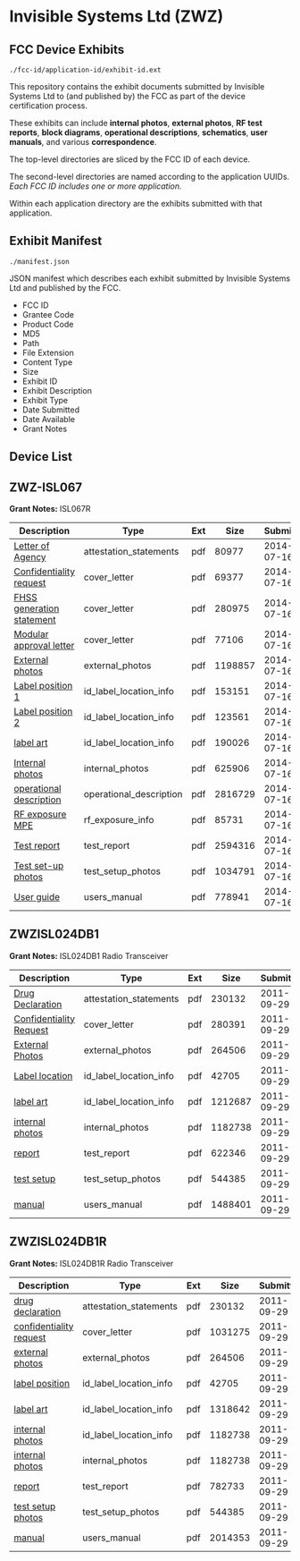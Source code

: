 # Invisible Systems Ltd (ZWZ)
## FCC Device Exhibits

```
./fcc-id/application-id/exhibit-id.ext
```

This repository contains the exhibit documents submitted by Invisible Systems Ltd to (and published by) the FCC as part of the device certification process.

These exhibits can include **internal photos**, **external photos**, **RF test reports**, **block diagrams**, **operational descriptions**, **schematics**, **user manuals**, and various **correspondence**.

The top-level directories are sliced by the FCC ID of each device.

The second-level directories are named according to the application UUIDs. *Each FCC ID includes one or more application.*

Within each application directory are the exhibits submitted with that application. 

## Exhibit Manifest

```
./manifest.json
```

JSON manifest which describes each exhibit submitted by Invisible Systems Ltd and published by the FCC.

- FCC ID
- Grantee Code
- Product Code
- MD5
- Path
- File Extension
- Content Type
- Size
- Exhibit ID
- Exhibit Description
- Exhibit Type
- Date Submitted
- Date Available
- Grant Notes

## Device List
## ZWZ-ISL067
**Grant Notes:** ISL067R

| Description | Type | Ext | Size | Submitted | Available |
| ----------- | ---- | --- | ---- | --------- | --------- |
| [Letter of Agency](ZWZ-ISL067/d9a6544a5ac491b0c55b2933823e9027/2326547.pdf) | attestation_statements | pdf | 80977 | 2014-07-16 | 2014-07-16 |
| [Confidentiality request](ZWZ-ISL067/d9a6544a5ac491b0c55b2933823e9027/2326549.pdf) | cover_letter | pdf | 69377 | 2014-07-16 | 2014-07-16 |
| [FHSS generation statement](ZWZ-ISL067/d9a6544a5ac491b0c55b2933823e9027/2326550.pdf) | cover_letter | pdf | 280975 | 2014-07-16 | 2014-07-16 |
| [Modular approval letter](ZWZ-ISL067/d9a6544a5ac491b0c55b2933823e9027/2326563.pdf) | cover_letter | pdf | 77106 | 2014-07-16 | 2014-07-16 |
| [External photos](ZWZ-ISL067/d9a6544a5ac491b0c55b2933823e9027/2326551.pdf) | external_photos | pdf | 1198857 | 2014-07-16 | 2014-07-16 |
| [Label position 1](ZWZ-ISL067/d9a6544a5ac491b0c55b2933823e9027/2326552.pdf) | id_label_location_info | pdf | 153151 | 2014-07-16 | 2014-07-16 |
| [Label position 2](ZWZ-ISL067/d9a6544a5ac491b0c55b2933823e9027/2326553.pdf) | id_label_location_info | pdf | 123561 | 2014-07-16 | 2014-07-16 |
| [label art](ZWZ-ISL067/d9a6544a5ac491b0c55b2933823e9027/2326554.pdf) | id_label_location_info | pdf | 190026 | 2014-07-16 | 2014-07-16 |
| [Internal photos](ZWZ-ISL067/d9a6544a5ac491b0c55b2933823e9027/2326555.pdf) | internal_photos | pdf | 625906 | 2014-07-16 | 2014-07-16 |
| [operational description](ZWZ-ISL067/d9a6544a5ac491b0c55b2933823e9027/2326556.pdf) | operational_description | pdf | 2816729 | 2014-07-16 | 2014-07-16 |
| [RF exposure MPE](ZWZ-ISL067/d9a6544a5ac491b0c55b2933823e9027/2326558.pdf) | rf_exposure_info | pdf | 85731 | 2014-07-16 | 2014-07-16 |
| [Test report](ZWZ-ISL067/d9a6544a5ac491b0c55b2933823e9027/2326560.pdf) | test_report | pdf | 2594316 | 2014-07-16 | 2014-07-16 |
| [Test set-up photos](ZWZ-ISL067/d9a6544a5ac491b0c55b2933823e9027/2326561.pdf) | test_setup_photos | pdf | 1034791 | 2014-07-16 | 2014-07-16 |
| [User guide](ZWZ-ISL067/d9a6544a5ac491b0c55b2933823e9027/2326562.pdf) | users_manual | pdf | 778941 | 2014-07-16 | 2014-07-16 |
## ZWZISL024DB1
**Grant Notes:** ISL024DB1 Radio Transceiver

| Description | Type | Ext | Size | Submitted | Available |
| ----------- | ---- | --- | ---- | --------- | --------- |
| [Drug Declaration](ZWZISL024DB1/5329c78b1f11fab4cfa6c6f9bb9ce030/1551922.pdf) | attestation_statements | pdf | 230132 | 2011-09-29 | 2011-09-29 |
| [Confidentiality Request](ZWZISL024DB1/5329c78b1f11fab4cfa6c6f9bb9ce030/1551924.pdf) | cover_letter | pdf | 280391 | 2011-09-29 | 2011-09-29 |
| [External Photos](ZWZISL024DB1/5329c78b1f11fab4cfa6c6f9bb9ce030/1551925.pdf) | external_photos | pdf | 264506 | 2011-09-29 | 2011-09-29 |
| [Label location](ZWZISL024DB1/5329c78b1f11fab4cfa6c6f9bb9ce030/1551926.pdf) | id_label_location_info | pdf | 42705 | 2011-09-29 | 2011-09-29 |
| [label art](ZWZISL024DB1/5329c78b1f11fab4cfa6c6f9bb9ce030/1551927.pdf) | id_label_location_info | pdf | 1212687 | 2011-09-29 | 2011-09-29 |
| [internal photos](ZWZISL024DB1/5329c78b1f11fab4cfa6c6f9bb9ce030/1551928.pdf) | internal_photos | pdf | 1182738 | 2011-09-29 | 2011-09-29 |
| [report](ZWZISL024DB1/5329c78b1f11fab4cfa6c6f9bb9ce030/1551932.pdf) | test_report | pdf | 622346 | 2011-09-29 | 2011-09-29 |
| [test setup](ZWZISL024DB1/5329c78b1f11fab4cfa6c6f9bb9ce030/1551933.pdf) | test_setup_photos | pdf | 544385 | 2011-09-29 | 2011-09-29 |
| [manual](ZWZISL024DB1/5329c78b1f11fab4cfa6c6f9bb9ce030/1551934.pdf) | users_manual | pdf | 1488401 | 2011-09-29 | 2011-09-29 |
## ZWZISL024DB1R
**Grant Notes:** ISL024DB1R Radio Transceiver

| Description | Type | Ext | Size | Submitted | Available |
| ----------- | ---- | --- | ---- | --------- | --------- |
| [drug declaration](ZWZISL024DB1R/c08bee4569d5c5516f79b3840ec6f623/1551922.pdf) | attestation_statements | pdf | 230132 | 2011-09-29 | 2011-09-29 |
| [confidentiality request](ZWZISL024DB1R/c08bee4569d5c5516f79b3840ec6f623/1552004.pdf) | cover_letter | pdf | 1031275 | 2011-09-29 | 2011-09-29 |
| [external photos](ZWZISL024DB1R/c08bee4569d5c5516f79b3840ec6f623/1551925.pdf) | external_photos | pdf | 264506 | 2011-09-29 | 2011-09-29 |
| [label position](ZWZISL024DB1R/c08bee4569d5c5516f79b3840ec6f623/1551926.pdf) | id_label_location_info | pdf | 42705 | 2011-09-29 | 2011-09-29 |
| [label art](ZWZISL024DB1R/c08bee4569d5c5516f79b3840ec6f623/1552008.pdf) | id_label_location_info | pdf | 1318642 | 2011-09-29 | 2011-09-29 |
| [internal photos](ZWZISL024DB1R/c08bee4569d5c5516f79b3840ec6f623/1551928.pdf) | id_label_location_info | pdf | 1182738 | 2011-09-29 | 2011-09-29 |
| [internal photos](ZWZISL024DB1R/c08bee4569d5c5516f79b3840ec6f623/1551928.pdf) | internal_photos | pdf | 1182738 | 2011-09-29 | 2011-09-29 |
| [report](ZWZISL024DB1R/c08bee4569d5c5516f79b3840ec6f623/1552013.pdf) | test_report | pdf | 782733 | 2011-09-29 | 2011-09-29 |
| [test setup photos](ZWZISL024DB1R/c08bee4569d5c5516f79b3840ec6f623/1551933.pdf) | test_setup_photos | pdf | 544385 | 2011-09-29 | 2011-09-29 |
| [manual](ZWZISL024DB1R/c08bee4569d5c5516f79b3840ec6f623/1552015.pdf) | users_manual | pdf | 2014353 | 2011-09-29 | 2011-09-29 |

